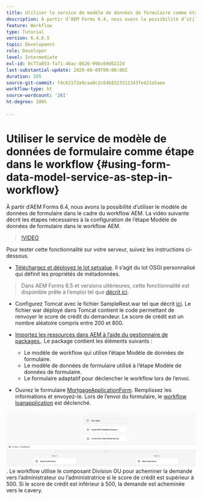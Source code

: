 ```yaml
---
title: Utiliser le service de modèle de données de formulaire comme étape dans le workflow
description: À partir d’AEM Forms 6.4, nous avons la possibilité d’utiliser le modèle de données de formulaire dans le cadre du workflow AEM. La vidéo suivante décrit les étapes nécessaires à la configuration de l’étape Modèle de données de formulaire dans le workflow AEM.
feature: Workflow
type: Tutorial
version: 6.4,6.5
topic: Development
role: Developer
level: Intermediate
exl-id: 0c77a853-fa71-46ac-8626-99bc69d6222d
last-substantial-update: 2020-06-09T00:00:00Z
duration: 205
source-git-commit: f4c621f3a9caa8c2c64b8323312343fe421a5aee
workflow-type: ht
source-wordcount: '261'
ht-degree: 100%

---
```


# Utiliser le service de modèle de données de formulaire comme étape dans le workflow {#using-form-data-model-service-as-step-in-workflow}

À partir d’AEM Forms 6.4, nous avons la possibilité d’utiliser le modèle de données de formulaire dans le cadre du workflow AEM. La vidéo suivante décrit les étapes nécessaires à la configuration de l’étape Modèle de données de formulaire dans le workflow AEM.


>[!VIDEO](https://video.tv.adobe.com/v/21719?quality=12&learn=on)

Pour tester cette fonctionnalité sur votre serveur, suivez les instructions ci-dessous.
* [Téléchargez et déployez le lot setvalue](/help/forms/assets/common-osgi-bundles/SetValueApp.core-1.0-SNAPSHOT.jar). Il s’agit du lot OSGI personnalisé qui définit les propriétés de métadonnées.
>Dans AEM Forms 6.5 et versions ultérieures, cette fonctionnalité est disponible prête à l’emploi tel que [décrit ici](form-data-model-service-as-step-in-aem65-workflow-video-use.md).

* Configurez Tomcat avec le fichier SampleRest.war tel que décrit [ici](https://experienceleague.adobe.com/docs/experience-manager-learn/forms/ic-print-channel-tutorial/introduction.html?lang=fr). Le fichier war déployé dans Tomcat contient le code permettant de renvoyer le score de crédit du demandeur. Le score de crédit est un nombre aléatoire compris entre 200 et 800.

* [Importez les ressources dans AEM à l’aide du gestionnaire de packages.](assets/invoke-fdm-as-service-step.zip). Le package contient les éléments suivants :

   * Le modèle de workflow qui utilise l’étape Modèle de données de formulaire.
   * Le modèle de données de formulaire utilisé à l’étape Modèle de données de formulaire.
   * Le formulaire adaptatif pour déclencher le workflow lors de l’envoi.
* Ouvrez le formulaire [MortgageApplicationForm](http://localhost:4502/content/dam/formsanddocuments/loanapplication/jcr:content?wcmmode=disabled). Remplissez les informations et envoyez-le. Lors de l’envoi du formulaire, le [workflow loanapplication](http://http://localhost:4502/editor.html/conf/global/settings/workflow/models/LoanApplication2.html) est déclenché.

![Workflow](assets/fdm-as-service-step-workflow.PNG).
Le workflow utilise le composant Division OU pour acheminer la demande vers l’administrateur ou l’administratrice si le score de crédit est supérieur à 500. Si le score de crédit est inférieur à 500, la demande est acheminée vers le cavery.
